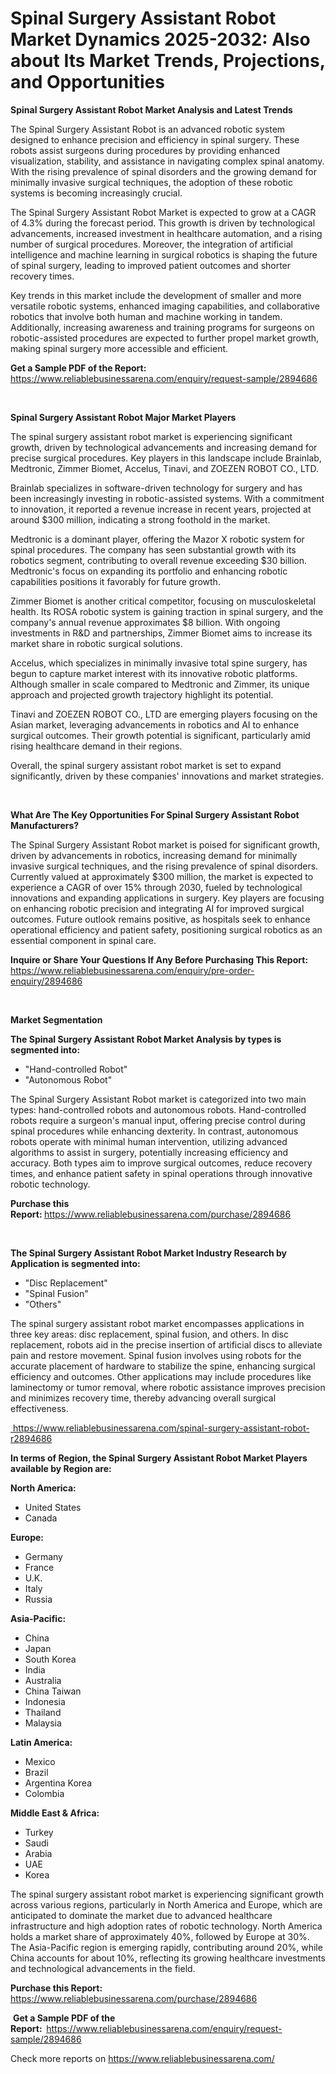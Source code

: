 <p><h1>Spinal Surgery Assistant Robot Market Dynamics 2025-2032: Also about Its Market Trends, Projections, and Opportunities</h1></p><p><strong>Spinal Surgery Assistant Robot Market Analysis and Latest Trends</strong></p>
<p><p>The Spinal Surgery Assistant Robot is an advanced robotic system designed to enhance precision and efficiency in spinal surgery. These robots assist surgeons during procedures by providing enhanced visualization, stability, and assistance in navigating complex spinal anatomy. With the rising prevalence of spinal disorders and the growing demand for minimally invasive surgical techniques, the adoption of these robotic systems is becoming increasingly crucial.</p><p>The Spinal Surgery Assistant Robot Market is expected to grow at a CAGR of 4.3% during the forecast period. This growth is driven by technological advancements, increased investment in healthcare automation, and a rising number of surgical procedures. Moreover, the integration of artificial intelligence and machine learning in surgical robotics is shaping the future of spinal surgery, leading to improved patient outcomes and shorter recovery times.</p><p>Key trends in this market include the development of smaller and more versatile robotic systems, enhanced imaging capabilities, and collaborative robotics that involve both human and machine working in tandem. Additionally, increasing awareness and training programs for surgeons on robotic-assisted procedures are expected to further propel market growth, making spinal surgery more accessible and efficient.</p></p>
<p><strong>Get a Sample PDF of the Report:&nbsp;</strong> <a href="https://www.reliablebusinessarena.com/enquiry/request-sample/2894686?utm_campaign=3115&utm_medium=2&utm_source=Github&utm_content=ia&utm_term=15032025&utm_id=spinal-surgery-assistant-robot">https://www.reliablebusinessarena.com/enquiry/request-sample/2894686</a></p>
<p>&nbsp;</p>
<p><strong>Spinal Surgery Assistant Robot Major Market Players</strong></p>
<p><p>The spinal surgery assistant robot market is experiencing significant growth, driven by technological advancements and increasing demand for precise surgical procedures. Key players in this landscape include Brainlab, Medtronic, Zimmer Biomet, Accelus, Tinavi, and ZOEZEN ROBOT CO., LTD. </p><p>Brainlab specializes in software-driven technology for surgery and has been increasingly investing in robotic-assisted systems. With a commitment to innovation, it reported a revenue increase in recent years, projected at around $300 million, indicating a strong foothold in the market.</p><p>Medtronic is a dominant player, offering the Mazor X robotic system for spinal procedures. The company has seen substantial growth with its robotics segment, contributing to overall revenue exceeding $30 billion. Medtronic's focus on expanding its portfolio and enhancing robotic capabilities positions it favorably for future growth.</p><p>Zimmer Biomet is another critical competitor, focusing on musculoskeletal health. Its ROSA robotic system is gaining traction in spinal surgery, and the company's annual revenue approximates $8 billion. With ongoing investments in R&D and partnerships, Zimmer Biomet aims to increase its market share in robotic surgical solutions.</p><p>Accelus, which specializes in minimally invasive total spine surgery, has begun to capture market interest with its innovative robotic platforms. Although smaller in scale compared to Medtronic and Zimmer, its unique approach and projected growth trajectory highlight its potential.</p><p>Tinavi and ZOEZEN ROBOT CO., LTD are emerging players focusing on the Asian market, leveraging advancements in robotics and AI to enhance surgical outcomes. Their growth potential is significant, particularly amid rising healthcare demand in their regions.</p><p>Overall, the spinal surgery assistant robot market is set to expand significantly, driven by these companies' innovations and market strategies.</p></p>
<p>&nbsp;</p>
<p><strong>What Are The Key Opportunities For Spinal Surgery Assistant Robot Manufacturers?</strong></p>
<p><p>The Spinal Surgery Assistant Robot market is poised for significant growth, driven by advancements in robotics, increasing demand for minimally invasive surgical techniques, and the rising prevalence of spinal disorders. Currently valued at approximately $300 million, the market is expected to experience a CAGR of over 15% through 2030, fueled by technological innovations and expanding applications in surgery. Key players are focusing on enhancing robotic precision and integrating AI for improved surgical outcomes. Future outlook remains positive, as hospitals seek to enhance operational efficiency and patient safety, positioning surgical robotics as an essential component in spinal care.</p></p>
<p><strong>Inquire or Share Your Questions If Any Before Purchasing This Report:</strong> <a href="https://www.reliablebusinessarena.com/enquiry/pre-order-enquiry/2894686?utm_campaign=3115&utm_medium=2&utm_source=Github&utm_content=ia&utm_term=15032025&utm_id=spinal-surgery-assistant-robot">https://www.reliablebusinessarena.com/enquiry/pre-order-enquiry/2894686</a></p>
<p>&nbsp;</p>
<p><strong>Market Segmentation</strong></p>
<p><strong>The Spinal Surgery Assistant Robot Market Analysis by types is segmented into:</strong></p>
<p><ul><li>"Hand-controlled Robot"</li><li>"Autonomous Robot"</li></ul></p>
<p><p>The Spinal Surgery Assistant Robot market is categorized into two main types: hand-controlled robots and autonomous robots. Hand-controlled robots require a surgeon's manual input, offering precise control during spinal procedures while enhancing dexterity. In contrast, autonomous robots operate with minimal human intervention, utilizing advanced algorithms to assist in surgery, potentially increasing efficiency and accuracy. Both types aim to improve surgical outcomes, reduce recovery times, and enhance patient safety in spinal operations through innovative robotic technology.</p></p>
<p><strong>Purchase this Report:&nbsp;</strong><a href="https://www.reliablebusinessarena.com/purchase/2894686?utm_campaign=3115&utm_medium=2&utm_source=Github&utm_content=ia&utm_term=15032025&utm_id=spinal-surgery-assistant-robot">https://www.reliablebusinessarena.com/purchase/2894686</a></p>
<p>&nbsp;</p>
<p><strong>The Spinal Surgery Assistant Robot Market Industry Research by Application is segmented into:</strong></p>
<p><ul><li>"Disc Replacement"</li><li>"Spinal Fusion"</li><li>"Others"</li></ul></p>
<p><p>The spinal surgery assistant robot market encompasses applications in three key areas: disc replacement, spinal fusion, and others. In disc replacement, robots aid in the precise insertion of artificial discs to alleviate pain and restore movement. Spinal fusion involves using robots for the accurate placement of hardware to stabilize the spine, enhancing surgical efficiency and outcomes. Other applications may include procedures like laminectomy or tumor removal, where robotic assistance improves precision and minimizes recovery time, thereby advancing overall surgical effectiveness.</p></p>
<p><a href="https://www.reliablebusinessarena.com/spinal-surgery-assistant-robot-r2894686?utm_campaign=3115&utm_medium=2&utm_source=Github&utm_content=ia&utm_term=15032025&utm_id=spinal-surgery-assistant-robot">&nbsp;https://www.reliablebusinessarena.com/spinal-surgery-assistant-robot-r2894686</a></p>
<p><strong>In terms of Region, the Spinal Surgery Assistant Robot Market Players available by Region are:</strong></p>
<p>
    <p> <strong> North America: </strong>
        <ul>
            <li>United States</li>
            <li>Canada</li>
        </ul>
        </p> 
    <p> <strong> Europe: </strong>
        <ul>
            <li>Germany</li>
            <li>France</li>
            <li>U.K.</li>
            <li>Italy</li>
            <li>Russia</li>
        </ul>
        </p> 
    <p> <strong> Asia-Pacific: </strong>
        <ul>
            <li>China</li>
            <li>Japan</li>
            <li>South Korea</li>
            <li>India</li>
            <li>Australia</li>
            <li>China Taiwan</li>
            <li>Indonesia</li>
            <li>Thailand</li>
            <li>Malaysia</li>
        </ul>
        </p> 
    <p> <strong> Latin America: </strong>
        <ul>
            <li>Mexico</li>
            <li>Brazil</li>
            <li>Argentina Korea</li>
            <li>Colombia</li>
        </ul>
        </p> 
    <p> <strong> Middle East & Africa: </strong>
        <ul>
            <li>Turkey</li>
            <li>Saudi</li>
            <li>Arabia</li>
            <li>UAE</li>
            <li>Korea</li>
        </ul>
    </p>
    </p>
<p><p>The spinal surgery assistant robot market is experiencing significant growth across various regions, particularly in North America and Europe, which are anticipated to dominate the market due to advanced healthcare infrastructure and high adoption rates of robotic technology. North America holds a market share of approximately 40%, followed by Europe at 30%. The Asia-Pacific region is emerging rapidly, contributing around 20%, while China accounts for about 10%, reflecting its growing healthcare investments and technological advancements in the field.</p></p>
<p><strong>Purchase this Report: </strong><a href="https://www.reliablebusinessarena.com/purchase/2894686?utm_campaign=3115&utm_medium=2&utm_source=Github&utm_content=ia&utm_term=15032025&utm_id=spinal-surgery-assistant-robot">https://www.reliablebusinessarena.com/purchase/2894686</a></p>
<p>&nbsp;<strong>Get a Sample PDF of the Report:&nbsp;&nbsp;</strong><a href="https://www.reliablebusinessarena.com/enquiry/request-sample/2894686?utm_campaign=3115&utm_medium=2&utm_source=Github&utm_content=ia&utm_term=15032025&utm_id=spinal-surgery-assistant-robot">https://www.reliablebusinessarena.com/enquiry/request-sample/2894686</a></p>
<p><strong></strong></p>
<p>Check more reports on <a href="https://www.reliablebusinessarena.com/?utm_campaign=3115&utm_medium=2&utm_source=Github&utm_content=ia&utm_term=15032025&utm_id=spinal-surgery-assistant-robot">https://www.reliablebusinessarena.com/</a></p>